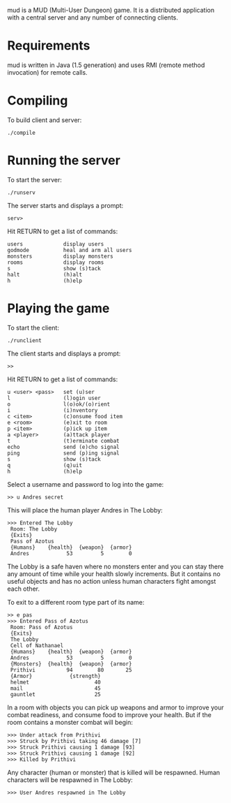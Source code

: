 mud is a MUD (Multi-User Dungeon) game. It is a distributed application with a
central server and any number of connecting clients.

# Requirements

mud is written in Java (1.5 generation) and uses RMI (remote method
invocation) for remote calls.

# Compiling

To build client and server:

	./compile

# Running the server

To start the server:

	./runserv

The server starts and displays a prompt:

	serv>

Hit RETURN to get a list of commands:

	users             display users
	godmode           heal and arm all users
	monsters          display monsters
	rooms             display rooms
	s                 show (s)tack
	halt              (h)alt
	h                 (h)elp

# Playing the game

To start the client:

	./runclient

The client starts and displays a prompt:

	>>

Hit RETURN to get a list of commands:

	u <user> <pass>   set (u)ser
	l                 (l)ogin user
	o                 l(o)ok/(o)rient
	i                 (i)nventory
	c <item>          (c)onsume food item
	e <room>          (e)xit to room
	p <item>          (p)ick up item
	a <player>        (a)ttack player
	t                 (t)erminate combat
	echo              send (e)cho signal
	ping              send (p)ing signal
	s                 show (s)tack
	q                 (q)uit
	h                 (h)elp

Select a username and password to log into the game:

	>> u Andres secret

This will place the human player Andres in The Lobby:

	>>> Entered The Lobby
	 Room: The Lobby
	 {Exits}
	 Pass of Azotus
	 {Humans}    {health}  {weapon}  {armor}
	 Andres            53         5        0

The Lobby is a safe haven where no monsters enter and you can stay there any
amount of time while your health slowly increments. But it contains no useful
objects and has no action unless human characters fight amongst each other.

To exit to a different room type part of its name:

	>> e pas
	>>> Entered Pass of Azotus
	 Room: Pass of Azotus
	 {Exits}
	 The Lobby
	 Cell of Nathanael
	 {Humans}    {health}  {weapon}  {armor}
	 Andres            53         5        0
	 {Monsters}  {health}  {weapon}  {armor}
	 Prithivi          94        80       25
	 {Armor}            {strength}
	 helmet                     40
	 mail                       45
	 gauntlet                   25

In a room with objects you can pick up weapons and armor to improve your
combat readiness, and consume food to improve your health. But if the room
contains a monster combat will begin:

	>>> Under attack from Prithivi
	>>> Struck by Prithivi taking 46 damage [7]
	>>> Struck Prithivi causing 1 damage [93]
	>>> Struck Prithivi causing 1 damage [92]
	>>> Killed by Prithivi

Any character (human or monster) that is killed will be respawned. Human
characters will be respawned in The Lobby:

	>>> User Andres respawned in The Lobby

